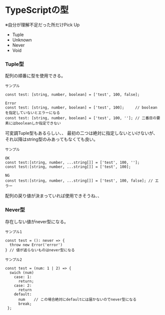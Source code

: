 # TypeScriptの型

※自分が理解不足だった所だけPick Up

- Tuple
- Unknown
- Never
- Void

### Tuple型

配列の順番に型を使用できる。

```
サンプル

const test: [string, number, boolean] = ['test', 100, false];

Error
const test: [string, number, boolean] = ['test', 100];     // booleanを指定していないとエラーになる
const test: [string, number, boolean] = ['test', 100, '']; // 二番目の要素にはbooleanしか指定できない

```

可変調Tuple型もあるらしい、、
最初の二つは絶対に指定しないといけないが、それ以降はstring型のみあってもなくても良い。

```
サンプル

OK
const test:[string, number, ...string[]] = ['test', 100, ''];
const test:[string, number, ...string[]] = ['test', 100];

NG
const test:[string, number, ...string[]] = ['test', 100, false]; // エラー
```

配列の戻り値が決まっていれば使用できそうね、、

### Never型

存在しない値がnever型になる。

```
サンプル1

const test = (): never => {
  throw new Error('error')
} // 値が返らないものはnever型になる
```

```
サンプル2

const test = (num: 1 | 2) => {
  swich (num)
    case: 1:
      return;
    case: 2:
      return
    default:
      num    // この場合絶対にdefaultには届かないのでnever型になる
      break;
 };

```
